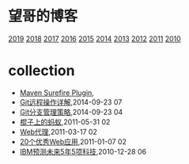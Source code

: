 # 望哥的博客
 [2019](/2019/)
 [2018](/2018/)
 [2017](/2017/)
 [2016](/2016/)
 [2015](/2015/)
 [2014](/2014/)
 [2013](/2013/)
 [2012](/2012/)
 [2011](/2011/)
 [2010](/2010/)


# collection
* [Maven Surefire Plugin](/2016/2016-03-27-maven-surefire-plugin),
* [Git远程操作详解](/2014/2014-09-23-git-remote-commands),2014-09-23 07
* [Git分支管理策略](/2014/2014-09-23-git-branch-mangement),2014-09-23 04
* [棍子上的蚂蚁](/2011/2011-05-31-ant_on_the_stick),2011-05-31 02
* [Web代理](/2011/2011-03-17-web_proxy),2011-03-17 02
* [20个优秀Web应用](/2011/2011-01-07-20_good_web_app),2011-01-07 02
* [IBM预测未来5年5项科技](/2010/2010-12-28-ibm_future_tech_of_next_5_years),2010-12-28 06
